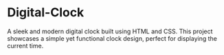 # Digital-Clock
A sleek and modern digital clock built using HTML and CSS. This project showcases a simple yet functional clock design, perfect for displaying the current time.
